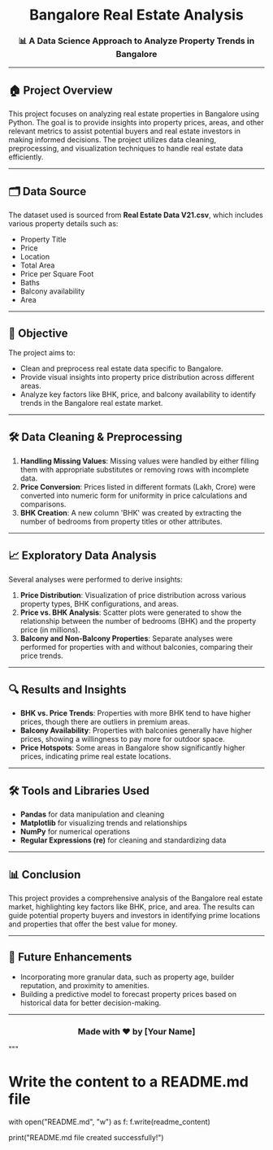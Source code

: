
<h1 align="center">Bangalore Real Estate Analysis</h1>

<h3 align="center">📊 A Data Science Approach to Analyze Property Trends in Bangalore</h3>

---

## 🏠 Project Overview
This project focuses on analyzing real estate properties in Bangalore using Python. The goal is to provide insights into property prices, areas, and other relevant metrics to assist potential buyers and real estate investors in making informed decisions. The project utilizes data cleaning, preprocessing, and visualization techniques to handle real estate data efficiently.

---

## 🗂 Data Source
The dataset used is sourced from **Real Estate Data V21.csv**, which includes various property details such as:
- Property Title
- Price
- Location
- Total Area
- Price per Square Foot
- Baths
- Balcony availability
- Area

---

## 🎯 Objective
The project aims to:
- Clean and preprocess real estate data specific to Bangalore.
- Provide visual insights into property price distribution across different areas.
- Analyze key factors like BHK, price, and balcony availability to identify trends in the Bangalore real estate market.

---

## 🛠 Data Cleaning & Preprocessing
1. **Handling Missing Values**: Missing values were handled by either filling them with appropriate substitutes or removing rows with incomplete data.
2. **Price Conversion**: Prices listed in different formats (Lakh, Crore) were converted into numeric form for uniformity in price calculations and comparisons.
3. **BHK Creation**: A new column 'BHK' was created by extracting the number of bedrooms from property titles or other attributes.

---

## 📈 Exploratory Data Analysis
Several analyses were performed to derive insights:
1. **Price Distribution**: Visualization of price distribution across various property types, BHK configurations, and areas.
2. **Price vs. BHK Analysis**: Scatter plots were generated to show the relationship between the number of bedrooms (BHK) and the property price (in millions).
3. **Balcony and Non-Balcony Properties**: Separate analyses were performed for properties with and without balconies, comparing their price trends.

---

## 🔍 Results and Insights
- **BHK vs. Price Trends**: Properties with more BHK tend to have higher prices, though there are outliers in premium areas.
- **Balcony Availability**: Properties with balconies generally have higher prices, showing a willingness to pay more for outdoor space.
- **Price Hotspots**: Some areas in Bangalore show significantly higher prices, indicating prime real estate locations.

---

## 🛠 Tools and Libraries Used
- **Pandas** for data manipulation and cleaning
- **Matplotlib** for visualizing trends and relationships
- **NumPy** for numerical operations
- **Regular Expressions (re)** for cleaning and standardizing data

---

## 📊 Conclusion
This project provides a comprehensive analysis of the Bangalore real estate market, highlighting key factors like BHK, price, and area. The results can guide potential property buyers and investors in identifying prime locations and properties that offer the best value for money.

---

## 🚀 Future Enhancements
- Incorporating more granular data, such as property age, builder reputation, and proximity to amenities.
- Building a predictive model to forecast property prices based on historical data for better decision-making.

---

<h3 align="center"> Made with ❤️ by [Your Name] </h3>
"""

# Write the content to a README.md file
with open("README.md", "w") as f:
    f.write(readme_content)

print("README.md file created successfully!")
